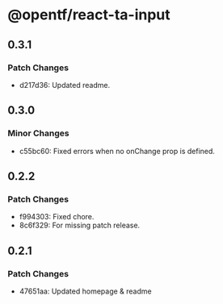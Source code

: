 # @opentf/react-ta-input

## 0.3.1

### Patch Changes

- d217d36: Updated readme.

## 0.3.0

### Minor Changes

- c55bc60: Fixed errors when no onChange prop is defined.

## 0.2.2

### Patch Changes

- f994303: Fixed chore.
- 8c6f329: For missing patch release.

## 0.2.1

### Patch Changes

- 47651aa: Updated homepage & readme
